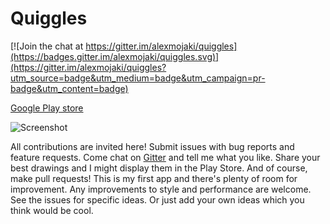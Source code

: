# Quiggles

[![Join the chat at https://gitter.im/alexmojaki/quiggles](https://badges.gitter.im/alexmojaki/quiggles.svg)](https://gitter.im/alexmojaki/quiggles?utm_source=badge&utm_medium=badge&utm_campaign=pr-badge&utm_content=badge)

[Google Play store](https://play.google.com/store/apps/details?id=com.alexmojaki.quiggles)

![Screenshot](https://i.imgur.com/wcmYlLu.png)

All contributions are invited here! Submit issues with bug reports and feature requests. Come chat on [Gitter](https://gitter.im/alexmojaki/quiggles) and tell me what you like. Share your best drawings and I might display them in the Play Store. And of course, make pull requests! This is my first app and there's plenty of room for improvement. Any improvements to style and performance are welcome. See the issues for specific ideas. Or just add your own ideas which you think would be cool.
